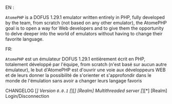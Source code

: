 EN :

`AtomePHP` is a DOFUS 1.29.1 emulator written entirely in PHP, fully developed by the team, from scratch (not based on any other emulator), the AtomePHP goal is to open a way for Web developers and to give them the opportunity to delve deeper into the world of emulators without having to change their favorite language.

FR:

`AtomePHP` est un émulateur DOFUS 1.29.1 entièrement écrit en PHP, totalement développé par l'équipe, from scratch (n'est basé sur aucun autre émulateur), le but d'AtomePHP est d'ouvrir une voie aux développeurs WEB et de leurs donner la possibilité de s'orienter et s'approfondir dans le monde de l'émulation sans avoir a changer leurs langage favoris

CHANGELOG
[*] Version `0.0.1`
	[*][*] [Realm] Multithreaded server
	[*][*] [Realm] Login/Disconnection